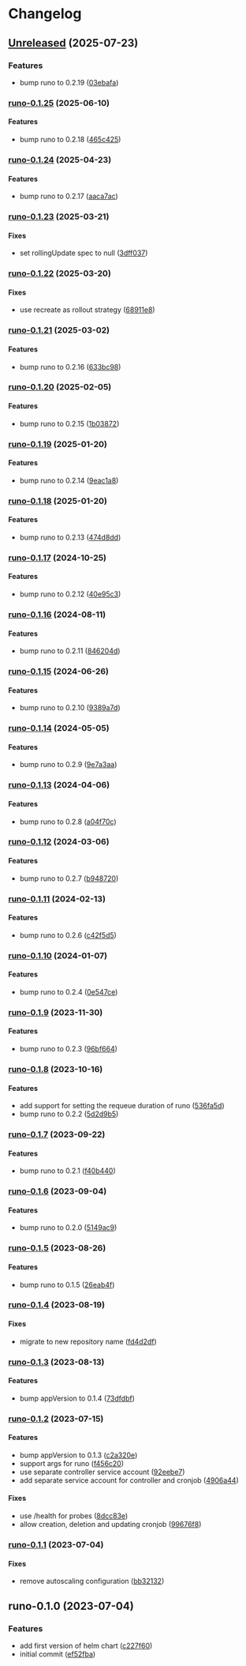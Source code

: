# Changelog

## [Unreleased](https://github.com/aljoshare/runo-helm-chart/compare/runo-0.1.25...HEAD) (2025-07-23)

### Features

* bump runo to 0.2.19
([03ebafa](https://github.com/aljoshare/runo-helm-chart/commit/03ebafab5fc8341eb8e3810d76aeff98407b48c9))

### [runo-0.1.25](https://github.com/aljoshare/runo-helm-chart/compare/runo-0.1.24...runo-0.1.25) (2025-06-10)

#### Features

* bump runo to 0.2.18
([465c425](https://github.com/aljoshare/runo-helm-chart/commit/465c4250dde1e54ede59bb1bcecfb13761e18758))

### [runo-0.1.24](https://github.com/aljoshare/runo-helm-chart/compare/runo-0.1.23...runo-0.1.24) (2025-04-23)

#### Features

* bump runo to 0.2.17
([aaca7ac](https://github.com/aljoshare/runo-helm-chart/commit/aaca7acd92204a51e451513f5cef37b37b6374e8))

### [runo-0.1.23](https://github.com/aljoshare/runo-helm-chart/compare/runo-0.1.22...runo-0.1.23) (2025-03-21)

#### Fixes

* set rollingUpdate spec to null
([3dff037](https://github.com/aljoshare/runo-helm-chart/commit/3dff03727858debb85acb28a3ea6f24dbcc8dc18))

### [runo-0.1.22](https://github.com/aljoshare/runo-helm-chart/compare/runo-0.1.21...runo-0.1.22) (2025-03-20)

#### Fixes

* use recreate as rollout strategy
([68911e8](https://github.com/aljoshare/runo-helm-chart/commit/68911e836327c9464a936ad774d90407366e4c75))

### [runo-0.1.21](https://github.com/aljoshare/runo-helm-chart/compare/runo-0.1.20...runo-0.1.21) (2025-03-02)

#### Features

* bump runo to 0.2.16
([633bc98](https://github.com/aljoshare/runo-helm-chart/commit/633bc98a1f0cd3c999f612a6c1896b09a4547863))

### [runo-0.1.20](https://github.com/aljoshare/runo-helm-chart/compare/runo-0.1.19...runo-0.1.20) (2025-02-05)

#### Features

* bump runo to 0.2.15
([1b03872](https://github.com/aljoshare/runo-helm-chart/commit/1b03872b746dc6fd75e70e6c300256be5229e403))

### [runo-0.1.19](https://github.com/aljoshare/runo-helm-chart/compare/runo-0.1.18...runo-0.1.19) (2025-01-20)

#### Features

* bump runo to 0.2.14
([9eac1a8](https://github.com/aljoshare/runo-helm-chart/commit/9eac1a8a38142118eba9b4a4fd3c1315f53062f5))

### [runo-0.1.18](https://github.com/aljoshare/runo-helm-chart/compare/runo-0.1.17...runo-0.1.18) (2025-01-20)

#### Features

* bump runo to 0.2.13
([474d8dd](https://github.com/aljoshare/runo-helm-chart/commit/474d8dd927f38f668590695d1aaa424e0954b3de))

### [runo-0.1.17](https://github.com/aljoshare/runo-helm-chart/compare/runo-0.1.16...runo-0.1.17) (2024-10-25)

#### Features

* bump runo to 0.2.12
([40e95c3](https://github.com/aljoshare/runo-helm-chart/commit/40e95c3574c13015c53f4472e5908d18e6f37059))

### [runo-0.1.16](https://github.com/aljoshare/runo-helm-chart/compare/runo-0.1.15...runo-0.1.16) (2024-08-11)

#### Features

* bump runo to 0.2.11
([846204d](https://github.com/aljoshare/runo-helm-chart/commit/846204dd9ede1938c5aab0b4302c828be2e362df))

### [runo-0.1.15](https://github.com/aljoshare/runo-helm-chart/compare/runo-0.1.14...runo-0.1.15) (2024-06-26)

#### Features

* bump runo to 0.2.10
([9389a7d](https://github.com/aljoshare/runo-helm-chart/commit/9389a7d6f613d722b403a98d745f9c68432d760a))

### [runo-0.1.14](https://github.com/aljoshare/runo-helm-chart/compare/runo-0.1.13...runo-0.1.14) (2024-05-05)

#### Features

* bump runo to 0.2.9
([9e7a3aa](https://github.com/aljoshare/runo-helm-chart/commit/9e7a3aad739f56be6940cb2a23f0716b7ec5ac08))

### [runo-0.1.13](https://github.com/aljoshare/runo-helm-chart/compare/runo-0.1.12...runo-0.1.13) (2024-04-06)

#### Features

* bump runo to 0.2.8
([a04f70c](https://github.com/aljoshare/runo-helm-chart/commit/a04f70caeca31bf745327c5ff53c946b0d581046))

### [runo-0.1.12](https://github.com/aljoshare/runo-helm-chart/compare/runo-0.1.11...runo-0.1.12) (2024-03-06)

#### Features

* bump runo to 0.2.7
([b948720](https://github.com/aljoshare/runo-helm-chart/commit/b94872044e5fc32507221a21b5cfa3f857dccb0f))

### [runo-0.1.11](https://github.com/aljoshare/runo-helm-chart/compare/runo-0.1.10...runo-0.1.11) (2024-02-13)

#### Features

* bump runo to 0.2.6
([c42f5d5](https://github.com/aljoshare/runo-helm-chart/commit/c42f5d5cc7f733c47b5fb768ce8d77e3e16dd11a))

### [runo-0.1.10](https://github.com/aljoshare/runo-helm-chart/compare/runo-0.1.9...runo-0.1.10) (2024-01-07)

#### Features

* bump runo to 0.2.4
([0e547ce](https://github.com/aljoshare/runo-helm-chart/commit/0e547ce7d129915de8e0d84a28c4df6d0c7862ee))

### [runo-0.1.9](https://github.com/aljoshare/runo-helm-chart/compare/runo-0.1.8...runo-0.1.9) (2023-11-30)

#### Features

* bump runo to 0.2.3
([96bf664](https://github.com/aljoshare/runo-helm-chart/commit/96bf66440a2d7bb5e1d3fbc04b58028f1b6376a0))

### [runo-0.1.8](https://github.com/aljoshare/runo-helm-chart/compare/runo-0.1.7...runo-0.1.8) (2023-10-16)

#### Features

* add support for setting the requeue duration of runo
([536fa5d](https://github.com/aljoshare/runo-helm-chart/commit/536fa5d48e1182f7bcc465329f7b47a6d4684626))
* bump runo to 0.2.2
([5d2d9b5](https://github.com/aljoshare/runo-helm-chart/commit/5d2d9b5e1f233341154876f9bbec35f556129f65))

### [runo-0.1.7](https://github.com/aljoshare/runo-helm-chart/compare/runo-0.1.6...runo-0.1.7) (2023-09-22)

#### Features

* bump runo to 0.2.1
([f40b440](https://github.com/aljoshare/runo-helm-chart/commit/f40b4401310e0759adf90f45e3a0220572fc6de8))

### [runo-0.1.6](https://github.com/aljoshare/runo-helm-chart/compare/runo-0.1.5...runo-0.1.6) (2023-09-04)

#### Features

* bump runo to 0.2.0
([5149ac9](https://github.com/aljoshare/runo-helm-chart/commit/5149ac9fb21cd62ea124f3cf9ab51f4dfdfb7e27))

### [runo-0.1.5](https://github.com/aljoshare/runo-helm-chart/compare/runo-0.1.4...runo-0.1.5) (2023-08-26)

#### Features

* bump runo to 0.1.5
([26eab4f](https://github.com/aljoshare/runo-helm-chart/commit/26eab4f84fd61860887865d30877384ae02e06e7))

### [runo-0.1.4](https://github.com/aljoshare/runo-helm-chart/compare/runo-0.1.3...runo-0.1.4) (2023-08-19)

#### Fixes

* migrate to new repository name
([fd4d2df](https://github.com/aljoshare/runo-helm-chart/commit/fd4d2df40c7c93f0bb4a3add5d43b83f323584a8))

### [runo-0.1.3](https://github.com/aljoshare/runo-helm-chart/compare/runo-0.1.2...runo-0.1.3) (2023-08-13)

#### Features

* bump appVersion to 0.1.4
([73dfdbf](https://github.com/aljoshare/runo-helm-chart/commit/73dfdbf5845e8d631d2210b15e4aebb34d2e3f36))

### [runo-0.1.2](https://github.com/aljoshare/runo-helm-chart/compare/runo-0.1.1...runo-0.1.2) (2023-07-15)

#### Features

* bump appVersion to 0.1.3
([c2a320e](https://github.com/aljoshare/runo-helm-chart/commit/c2a320e1f224c4541ff952b18993f87cd9ca0d17))
* support args for runo
([f456c20](https://github.com/aljoshare/runo-helm-chart/commit/f456c20fb1dcb39f6185249615fd42fdabc109b6))
* use separate controller service account
([92eebe7](https://github.com/aljoshare/runo-helm-chart/commit/92eebe723582fbcc800b659c16482e114025060f))
* add separate service account for controller and cronjob
([4906a44](https://github.com/aljoshare/runo-helm-chart/commit/4906a443a5eb99535600a6a607f6140992671768))

#### Fixes

* use /health for probes
([8dcc83e](https://github.com/aljoshare/runo-helm-chart/commit/8dcc83e6d6cdbc63cd014a315c4c94f48e18c085))
* allow creation, deletion and updating cronjob
([99676f8](https://github.com/aljoshare/runo-helm-chart/commit/99676f86c0611b0a0674a9007a5d5494e00feccd))

### [runo-0.1.1](https://github.com/aljoshare/runo-helm-chart/compare/runo-0.1.0...runo-0.1.1) (2023-07-04)

#### Fixes

* remove autoscaling configuration
([bb32132](https://github.com/aljoshare/runo-helm-chart/commit/bb32132f7ebc7745940c4f7e8ec23a70eeedaf50))

## runo-0.1.0 (2023-07-04)

### Features

* add first version of helm chart
([c227f60](https://github.com/aljoshare/runo-helm-chart/commit/c227f603414ba21265de1c3187941dab71cec5c5))
* initial commit
([ef52fba](https://github.com/aljoshare/runo-helm-chart/commit/ef52fba699446da477cc23aec05983720340fe79))
